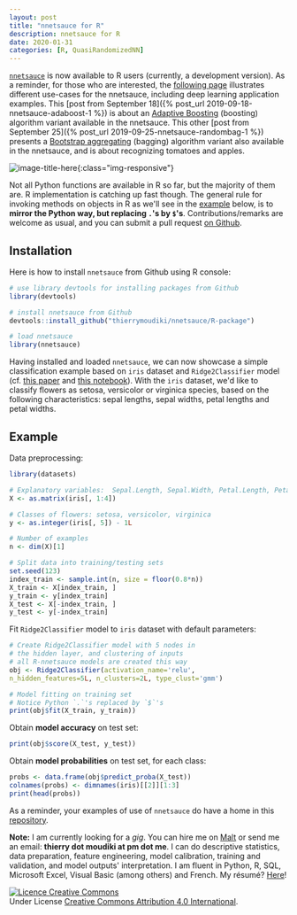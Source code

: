 ```yaml
---
layout: post
title: "nnetsauce for R"
description: nnetsauce for R
date: 2020-01-31
categories: [R, QuasiRandomizedNN]
---
```



[`nnetsauce`](https://github.com/thierrymoudiki/nnetsauce) is now available to R users (currently, a development version). As a reminder, for those who are interested, the [following page](https://thierrymoudiki.github.io/software/nnetsauce/index.html) illustrates different use-cases for the nnetsauce, including deep learning application examples. This [post from September 18]({% post_url 2019-09-18-nnetsauce-adaboost-1 %}) is about an [Adaptive Boosting](https://en.wikipedia.org/wiki/AdaBoost) (boosting) algorithm variant available in the nnetsauce. This other [post from September 25]({% post_url 2019-09-25-nnetsauce-randombag-1 %}) presents a [Bootstrap aggregating](https://en.wikipedia.org/wiki/Bootstrap_aggregating) (bagging) algorithm variant also available in the nnetsauce, and is about recognizing tomatoes and apples.

![image-title-here]({{base}}/images/2020-01-31/2020-01-31-image1.png){:class="img-responsive"}

Not all Python functions are available in R so far, but the majority of them are. R implementation is catching up fast though. The general rule for invoking methods on objects in R as we'll see in the [example](#Example) below, is to __mirror the Python way, but replacing `.`'s by `$`'s__. Contributions/remarks are welcome as usual, and you can submit a pull request [on Github](https://github.com/thierrymoudiki/nnetsauce/R-package).


## Installation 

Here is how to install `nnetsauce` from Github using R console: 

```r
# use library devtools for installing packages from Github 
library(devtools)

# install nnetsauce from Github 
devtools::install_github("thierrymoudiki/nnetsauce/R-package")

# load nnetsauce
library(nnetsauce)
```

Having installed and loaded `nnetsauce`, we can now showcase a simple classification example based on `iris` dataset and `Ridge2Classifier` model (cf. [this paper](https://www.researchgate.net/publication/334706878_Multinomial_logistic_regression_using_quasi-randomized_networks) and [this notebook](https://github.com/thierrymoudiki/nnetsauce/blob/master/nnetsauce/demo/thierrymoudiki_030120_ridge2_logit_classification.ipynb)). With the `iris` dataset, we'd like to classify flowers as setosa, versicolor or virginica species, based on the following characteristics: sepal lengths, sepal widths, petal lengths and petal widths. 


## Example 

Data preprocessing: 

```r
library(datasets)

# Explanatory variables:  Sepal.Length, Sepal.Width, Petal.Length, Petal.Width
X <- as.matrix(iris[, 1:4])

# Classes of flowers: setosa, versicolor, virginica
y <- as.integer(iris[, 5]) - 1L

# Number of examples
n <- dim(X)[1]

# Split data into training/testing sets
set.seed(123)
index_train <- sample.int(n, size = floor(0.8*n))
X_train <- X[index_train, ]
y_train <- y[index_train]
X_test <- X[-index_train, ]
y_test <- y[-index_train] 
```

Fit `Ridge2Classifier` model to `iris` dataset with default parameters: 

```r
# Create Ridge2Classifier model with 5 nodes in 
# the hidden layer, and clustering of inputs
# all R-nnetsauce models are created this way
obj <- Ridge2Classifier(activation_name='relu', 
n_hidden_features=5L, n_clusters=2L, type_clust='gmm')

# Model fitting on training set 
# Notice Python `.`'s replaced by `$`'s
print(obj$fit(X_train, y_train))
```

Obtain __model accuracy__ on test set: 

```r
print(obj$score(X_test, y_test))
```

Obtain __model probabilities__ on test set, for each class: 

```r
probs <- data.frame(obj$predict_proba(X_test))
colnames(probs) <- dimnames(iris)[[2]][1:3]
print(head(probs))
```

As a reminder, your examples of use of `nnetsauce` do have a home in this [repository](https://github.com/thierrymoudiki/nnetsauce/tree/master/nnetsauce/demo). 


__Note:__ I am currently looking for a _gig_. You can hire me on [Malt](https://www.malt.fr/profile/thierrymoudiki) or send me an email: __thierry dot moudiki at pm dot me__. I can do descriptive statistics, data preparation, feature engineering, model calibration, training and validation, and model outputs' interpretation. I am fluent in Python, R, SQL, Microsoft Excel, Visual Basic (among others) and French. My résumé? [Here]({{base}}/cv/thierry-moudiki.pdf)!

<a rel="license" href="http://creativecommons.org/licenses/by/4.0/"><img alt="Licence Creative Commons" style="border-width:0" src="https://i.creativecommons.org/l/by/4.0/88x31.png" /></a><br />Under License <a rel="license" href="http://creativecommons.org/licenses/by/4.0/">Creative Commons Attribution 4.0 International</a>.



